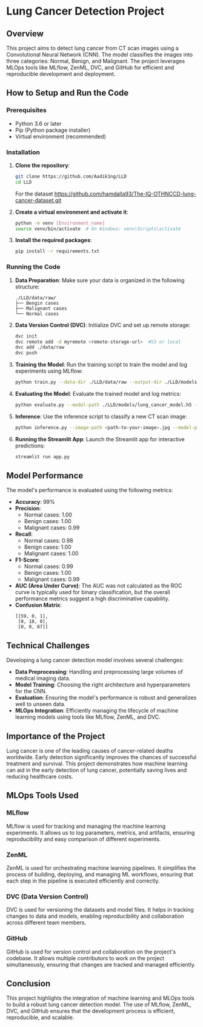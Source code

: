
# Lung Cancer Detection Project

## Overview
This project aims to detect lung cancer from CT scan images using a Convolutional Neural Network (CNN). The model classifies the images into three categories: Normal, Benign, and Malignant. The project leverages MLOps tools like MLflow, ZenML, DVC, and GitHub for efficient and reproducible development and deployment.

## How to Setup and Run the Code

### Prerequisites
- Python 3.6 or later
- Pip (Python package installer)
- Virtual environment (recommended)

### Installation
1. **Clone the repository**:
    ```sh
    git clone https://github.com/Aadik1ng/LLD
    cd LLD
    ```
    For the dataset 
                    https://github.com/hamdalla93/The-IQ-OTHNCCD-lung-cancer-dataset.git 

3. **Create a virtual environment and activate it**:
    ```sh
    python -m venv [Environment_name]
    source venv/bin/activate  # On Windows: venv\Scripts\activate
    ```

4. **Install the required packages**:
    ```sh
    pip install -r requirements.txt
    ```

### Running the Code
1. **Data Preparation**:
    Make sure your data is organized in the following structure:
    ```
    ./LLD/data/raw/
    ├── Bengin cases
    ├── Malignant cases
    └── Normal cases
    ```

2. **Data Version Control (DVC)**:
    Initialize DVC and set up remote storage:
    ```sh
    dvc init
    dvc remote add -d myremote <remote-storage-url>  #S3 or local
    dvc add ./data/raw
    dvc push
    ```

3. **Training the Model**:
    Run the training script to train the model and log experiments using MLflow:
    ```sh
    python train.py --data-dir ./LLD/data/raw --output-dir ./LLD/models
    ```

4. **Evaluating the Model**:
    Evaluate the trained model and log metrics:
    ```sh
    python evaluate.py --model-path ./LLD/models/lung_cancer_model.h5 --data-dir ./LLD/data/raw
    ```

5. **Inference**:
    Use the inference script to classify a new CT scan image:
    ```sh
    python inference.py --image-path <path-to-your-image>.jpg --model-path ./LLD/models/lung_cancer_model.h5
    ```

6. **Running the Streamlit App**:
    Launch the Streamlit app for interactive predictions:
    ```sh
    streamlit run app.py
    ```

## Model Performance
The model's performance is evaluated using the following metrics:
- **Accuracy**: 99%
- **Precision**: 
  - Normal cases: 1.00
  - Benign cases: 1.00
  - Malignant cases: 0.99
- **Recall**: 
  - Normal cases: 0.98
  - Benign cases: 1.00
  - Malignant cases: 1.00
- **F1-Score**: 
  - Normal cases: 0.99
  - Benign cases: 1.00
  - Malignant cases: 0.99
- **AUC (Area Under Curve)**: The AUC was not calculated as the ROC curve is typically used for binary classification, but the overall performance metrics suggest a high discriminative capability.
- **Confusion Matrix**:
    ```
    [[59, 0, 1],
     [0, 18, 0],
     [0, 0, 87]]
    ```

## Technical Challenges
Developing a lung cancer detection model involves several challenges:
- **Data Preprocessing**: Handling and preprocessing large volumes of medical imaging data.
- **Model Training**: Choosing the right architecture and hyperparameters for the CNN.
- **Evaluation**: Ensuring the model's performance is robust and generalizes well to unseen data.
- **MLOps Integration**: Efficiently managing the lifecycle of machine learning models using tools like MLflow, ZenML, and DVC.

## Importance of the Project
Lung cancer is one of the leading causes of cancer-related deaths worldwide. Early detection significantly improves the chances of successful treatment and survival. This project demonstrates how machine learning can aid in the early detection of lung cancer, potentially saving lives and reducing healthcare costs.

## MLOps Tools Used

### MLflow
MLflow is used for tracking and managing the machine learning experiments. It allows us to log parameters, metrics, and artifacts, ensuring reproducibility and easy comparison of different experiments.

### ZenML
ZenML is used for orchestrating machine learning pipelines. It simplifies the process of building, deploying, and managing ML workflows, ensuring that each step in the pipeline is executed efficiently and correctly.

### DVC (Data Version Control)
DVC is used for versioning the datasets and model files. It helps in tracking changes to data and models, enabling reproducibility and collaboration across different team members.

### GitHub
GitHub is used for version control and collaboration on the project's codebase. It allows multiple contributors to work on the project simultaneously, ensuring that changes are tracked and managed efficiently.

## Conclusion
This project highlights the integration of machine learning and MLOps tools to build a robust lung cancer detection model. The use of MLflow, ZenML, DVC, and GitHub ensures that the development process is efficient, reproducible, and scalable.
